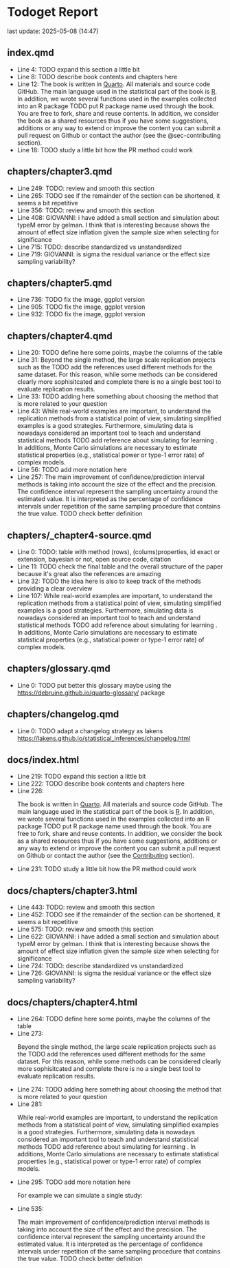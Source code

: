 # Todoget Report
last update: 2025-05-08 (14:47)

## index.qmd

- Line 4: TODO expand this section a little bit 
- Line 8: TODO describe book contents and chapters here 
- Line 12: The book is written in [Quarto](https://quarto.org/). All materials and source code GitHub. The main language used in the statistical part of the book is [R](https://www.r-project.org/). In addition, we wrote several functions used in the examples collected into an R package  TODO put R package name  used through the book. You are free to fork, share and reuse contents. In addition, we consider the book as a shared resources thus if you have some suggestions, additions or any way to extend or improve the content you can submit a pull request on Github or contact the author (see the @sec-contributing section). 
- Line 18: TODO study a little bit how the PR method could work 

## chapters/chapter3.qmd

- Line 249: TODO: review and smooth this section 
- Line 265: TODO see if the remainder of the section can be shortened, it seems a bit repetitive 
- Line 356: TODO: review and smooth this section 
- Line 408: GIOVANNI: i have added a small section and simulation about typeM error by gelman. I think that is interesting because shows the amount of effect size inflation given the sample size when selecting for significance 
- Line 715: TODO: describe standardized vs unstandardized 
- Line 719: GIOVANNI: is sigma the residual variance or the effect size sampling variability? 

## chapters/chapter5.qmd

- Line 736: TODO fix the image, ggplot version 
- Line 905: TODO fix the image, ggplot version 
- Line 932: TODO fix the image, ggplot version 

## chapters/chapter4.qmd

- Line 20: TODO define here some points, maybe the columns of the table 
- Line 31: Beyond the single method, the large scale replication projects such as the  TODO add the references  used different methods for the same dataset. For this reason, while some methods can be considered clearly more sophisitcated and complete there is no a single best tool to evaluate replication results. 
- Line 33: TODO adding here something about choosing the method that is more related to your question 
- Line 43: While real-world examples are important, to understand the replication methods from a statistical point of view, simulating simplified examples is a good strategies. Furthermore, simulating data is nowadays considered an important tool to teach and understand statistical methods  TODO add reference about simulating for learning . In additions, Monte Carlo simulations are necessary to estimate statistical properties (e.g., statistical power or type-1 error rate) of complex models. 
- Line 56: TODO add more notation here 
- Line 257: The main improvement of confidence/prediction interval methods is taking into account the size of the effect and the precision. The confidence interval represent the sampling uncertainty around the estimated value. It is interpreted as the percentage of confidence intervals under repetition of the same sampling procedure that contains the true value.  TODO check better definition 

## chapters/_chapter4-source.qmd

- Line 0: TODO:  table with method (rows), (colums)properties, id exact or extension, bayesian or not, open source code, citation 
- Line 11: TODO check the final table and the overall structure of the paper because it's great also the references are amazing 
- Line 32: TODO the idea here is also to keep track of the methods providing a clear overview 
- Line 107: While real-world examples are important, to understand the replication methods from a statistical point of view, simulating simplified examples is a good strategies. Furthermore, simulating data is nowadays considered an important tool to teach and understand statistical methods  TODO add reference about simulating for learning . In additions, Monte Carlo simulations are necessary to estimate statistical properties (e.g., statistical power or type-1 error rate) of complex models. 

## chapters/glossary.qmd

- Line 0: TODO put better this glossary maybe using the https://debruine.github.io/quarto-glossary/ package 

## chapters/changelog.qmd

- Line 0: TODO adapt a changelog strategy as lakens https://lakens.github.io/statistical_inferences/changelog.html 

## docs/index.html

- Line 219: TODO expand this section a little bit 
- Line 222: TODO describe book contents and chapters here 
- Line 226: <p>The book is written in <a href="https://quarto.org/">Quarto</a>. All materials and source code GitHub. The main language used in the statistical part of the book is <a href="https://www.r-project.org/">R</a>. In addition, we wrote several functions used in the examples collected into an R package  TODO put R package name  used through the book. You are free to fork, share and reuse contents. In addition, we consider the book as a shared resources thus if you have some suggestions, additions or any way to extend or improve the content you can submit a pull request on Github or contact the author (see the <a href="sec-contributing" class="quarto-xref"><span>Contributing</span></a> section).</p> 
- Line 231: TODO study a little bit how the PR method could work 

## docs/chapters/chapter3.html

- Line 443: TODO: review and smooth this section 
- Line 452: TODO see if the remainder of the section can be shortened, it seems a bit repetitive 
- Line 575: TODO: review and smooth this section 
- Line 622: GIOVANNI: i have added a small section and simulation about typeM error by gelman. I think that is interesting because shows the amount of effect size inflation given the sample size when selecting for significance 
- Line 724: TODO: describe standardized vs unstandardized 
- Line 726: GIOVANNI: is sigma the residual variance or the effect size sampling variability? 

## docs/chapters/chapter4.html

- Line 264: TODO define here some points, maybe the columns of the table 
- Line 273: <p>Beyond the single method, the large scale replication projects such as the  TODO add the references  used different methods for the same dataset. For this reason, while some methods can be considered clearly more sophisitcated and complete there is no a single best tool to evaluate replication results.</p> 
- Line 274: TODO adding here something about choosing the method that is more related to your question 
- Line 281: <p>While real-world examples are important, to understand the replication methods from a statistical point of view, simulating simplified examples is a good strategies. Furthermore, simulating data is nowadays considered an important tool to teach and understand statistical methods  TODO add reference about simulating for learning . In additions, Monte Carlo simulations are necessary to estimate statistical properties (e.g., statistical power or type-1 error rate) of complex models.</p> 
- Line 295: TODO add more notation here <p>For example we can simulate a single study:</p> 
- Line 535: <p>The main improvement of confidence/prediction interval methods is taking into account the size of the effect and the precision. The confidence interval represent the sampling uncertainty around the estimated value. It is interpreted as the percentage of confidence intervals under repetition of the same sampling procedure that contains the true value.  TODO check better definition </p> 
